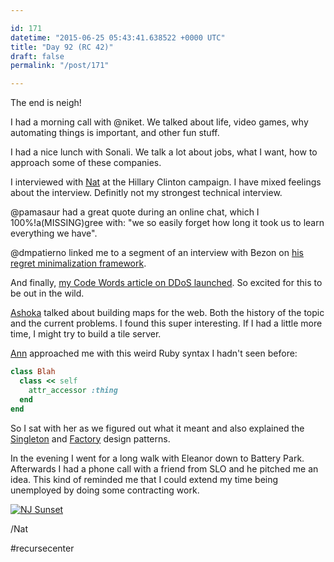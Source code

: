 ```yaml
---

id: 171
datetime: "2015-06-25 05:43:41.638522 +0000 UTC"
title: "Day 92 (RC 42)"
draft: false
permalink: "/post/171"

---
```


The end is neigh! 

I had a morning call with @niket. We talked about life, video games, why automating things is important, and other fun stuff.

I had a nice lunch with Sonali. We talk a lot about jobs, what I want, how to approach some of these companies.

I interviewed with [Nat](http://www.natthew.org/) at the Hillary Clinton campaign. I have mixed feelings about the interview. Definitly not my strongest technical interview.

@pamasaur had a great quote during an online chat, which I 100%!a(MISSING)gree with: "we so easily forget how long it took us to learn everything we have". 

@dmpatierno linked me to a segment of an interview with Bezon on [his regret minimalization framework](https://youtu.be/jwG_qR6XmDQ).

And finally, [my Code Words article on DDoS launched](https://codewords.recurse.com/issues/three/ddos-and-you). So excited for this to be out in the wild.

[Ashoka](https://twitter.com/ashokafinley) talked about building maps for the web. Both the history of the topic and the current problems. I found this super interesting. If I had a little more time, I might try to build a tile server.

[Ann](https://twitter.com/anyharder) approached me with this weird Ruby syntax I hadn't seen before:

```ruby
class Blah
  class << self
    attr_accessor :thing
  end
end
```

So I sat with her as we figured out what it meant and also explained the [Singleton](https://en.wikipedia.org/wiki/Singleton_pattern) and [Factory](https://en.wikipedia.org/wiki/Factory_method_pattern) design patterns. 

In the evening I went for a long walk with Eleanor down to Battery Park. Afterwards I had a phone call with a friend from SLO and he pitched me an idea. This kind of reminded me that I could extend my time being unemployed by doing some contracting work.

<a href="https://www.flickr.com/photos/icco/19137985455" title="NJ Sunset by Nat Welch, on Flickr"><img src="https://c1.staticflickr.com/1/549/19137985455_1facefccfd_b.jpg" alt="NJ Sunset"></a>

/Nat

#recursecenter
